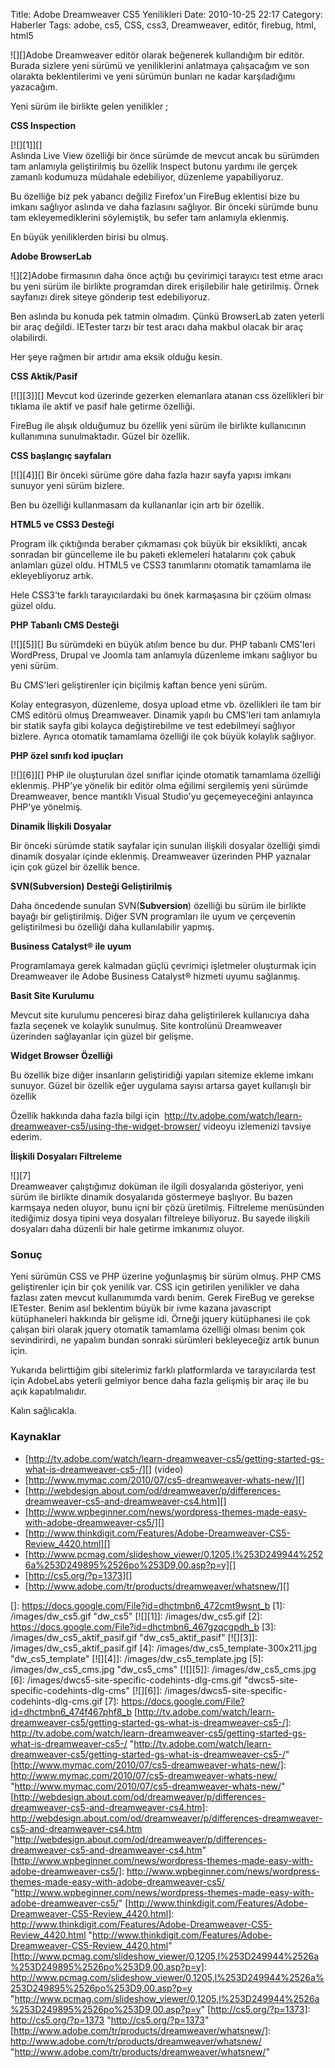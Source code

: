 Title: Adobe Dreamweaver CS5 Yenilikleri
Date: 2010-10-25 22:17
Category: Haberler
Tags: adobe, cs5, CSS, css3, Dreamweaver, editör, firebug, html, html5

![][]Adobe Dreamweaver editör olarak beğenerek kullandığım bir editör.
Burada sizlere yeni sürümü ve yeniliklerini anlatmaya çalışacağım ve son
olarakta beklentilerimi ve yeni sürümün bunları ne kadar karşıladığımı
yazacağım.

Yeni sürüm ile birlikte gelen yenilikler ;

**CSS Inspection**

[![][1]][]  
Aslında Live View özelliği bir önce sürümde de mevcut ancak bu sürümden
tam anlamıyla geliştirilmiş bu özellik Inspect butonu yardımı ile gerçek
zamanlı kodumuza müdahale edebiliyor, düzenleme yapabiliyoruz.

Bu özelliğe biz pek yabancı değiliz Firefox'un FireBug eklentisi bize bu
imkanı sağlıyor aslında ve daha fazlasını sağlıyor. Bir önceki sürümde
bunu tam ekleyemediklerini söylemiştik, bu sefer tam anlamıyla eklenmiş.

En büyük yeniliklerden birisi bu olmuş.

**Adobe BrowserLab**

![][2]Adobe firmasının daha önce açtığı bu çevirimiçi tarayıcı test etme
aracı bu yeni sürüm ile birlikte programdan direk erişilebilir hale
getirilmiş. Örnek sayfanızı direk siteye gönderip test edebiliyoruz.

Ben aslında bu konuda pek tatmin olmadım. Çünkü BrowserLab zaten yeterli
bir araç değildi. IETester tarzı bir test aracı daha makbul olacak bir
araç olabilirdi.

Her şeye rağmen bir artıdır ama eksik olduğu kesin.

**CSS Aktik/Pasif**

<div alt>
</div>
[![][3]][]

</div>
Mevcut kod üzerinde gezerken elemanlara atanan css özellikleri bir
tıklama ile aktif ve pasif hale getirme özelliği.

FireBug ile alışık olduğumuz bu özellik yeni sürüm ile birlikte
kullanıcının kullanımına sunulmaktadır. Güzel bir özellik.

**CSS başlangıç sayfaları**

<div alt>
</div>
[![][4]][]

</div>
Bir önceki sürüme göre daha fazla hazır sayfa yapısı imkanı sunuyor yeni
sürüm bizlere.

Ben bu özelliği kullanmasam da kullananlar için artı bir özellik.

**HTML5 ve CSS3 Desteği**

Program ilk çıktığında beraber çıkmaması çok büyük bir eksiklikti, ancak
sonradan bir güncelleme ile bu paketi eklemeleri hatalarını çok çabuk
anlamları güzel oldu. HTML5 ve CSS3 tanımlarını otomatik tamamlama ile
ekleyebliyoruz artık.

Hele CSS3'te farklı tarayıcılardaki bu önek karmaşasına bir çzöüm olması
güzel oldu.

**PHP Tabanlı CMS Desteği**

<div alt>
</div>
[![][5]][]

</div>
Bu sürümdeki en büyük atılım bence bu dur. PHP tabanlı CMS'leri
WordPress, Drupal ve Joomla tam anlamıyla düzenleme imkanı sağlıyor bu
yeni sürüm.

Bu CMS'leri geliştirenler için biçilmiş kaftan bence yeni sürüm.

Kolay entegrasyon, düzenleme, dosya upload etme vb. özellikleri ile tam
bir CMS editörü olmuş Dreamweaver. Dinamik yapılı bu CMS'leri tam
anlamıyla bir statik sayfa gibi kolayca değiştirebilme ve test
edebilmeyi sağlıyor bizlere. Ayrıca otomatik tamamlama özelliği ile çok
büyük kolaylık sağlıyor.

**PHP özel sınıfı kod ipuçları**

<div alt>
</div>
[![][6]][]

</div>
PHP ile oluşturulan özel sınıflar içinde otomatik tamamlama özelliği
eklenmiş. PHP'ye yönelik bir editör olma eğilimi sergilemiş yeni sürümde
Dreamweaver, bence mantıklı Visual Studio'yu geçemeyeceğini anlayınca
PHP'ye yönelmiş.

**Dinamik İlişkili Dosyalar**

Bir önceki sürümde statik sayfalar için sunulan ilişkili dosyalar
özelliği şimdi dinamik dosyalar içinde eklenmiş. Dreamweaver üzerinden
PHP yaznalar için çok güzel bir özellik bence.

**SVN(Subversion) Desteği Geliştirilmiş**

Daha öncedende sunulan SVN(**Subversion**) özelliği bu sürüm ile
birlikte bayağı bir geliştirilmiş. Diğer SVN programları ile uyum ve
çerçevenin geliştirilmesi bu özelliği daha kullanılabilir yapmış.

**Business Catalyst® ile uyum**

Programlamaya gerek kalmadan güçlü çevrimiçi işletmeler oluşturmak için
Dreamweaver ile Adobe Business Catalyst® hizmeti uyumu sağlanmış.

**Basit Site Kurulumu**

Mevcut site kurulumu penceresi biraz daha geliştirilerek kullanıcıya
daha fazla seçenek ve kolaylık sunulmuş. Site kontrolünü Dreamweaver
üzerinden sağlayanlar için güzel bir gelişme.

**Widget Browser Özelliği**

Bu özellik bize diğer insanların geliştiridiği yapıları sitemize ekleme
imkanı sunuyor. Güzel bir özellik eğer uygulama sayısı artarsa gayet
kullanışlı bir özellik

Özellik hakkında daha fazla bilgi için 
http://tv.adobe.com/watch/learn-dreamweaver-cs5/using-the-widget-browser/
videoyu izlemenizi tavsiye ederim.

**İlişkili Dosyaları Filtreleme**  
  
![][7]  
Dreamweaver çalıştığımız doküman ile ilgili dosyalarıda gösteriyor,
yeni sürüm ile birlikte dinamik dosyalarıda göstermeye başlıyor. Bu
bazen karmşaya neden oluyor, bunu içni bir çözü üretilmiş. Filtreleme
menüsünden itediğimiz dosya tipini veya dosyaları filtreleye biliyoruz.
Bu sayede ilişkili dosyaları daha düzenli bir hale getirme imkanımız
oluyor.

### Sonuç

Yeni sürümün CSS ve PHP üzerine yoğunlaşmış bir sürüm olmuş. PHP CMS
geliştirenler için bir çok yenilik var. CSS için getirilen yenilikler ve
daha fazlası zaten mevcut kullanımımda vardı benim. Gerek FireBug ve
gerekse IETester. Benim asıl beklentim büyük bir ivme kazana javascript
kütüphaneleri hakkında bir gelişme idi. Örneği jquery kütüphanesi ile
çok çalışan biri olarak jquery otomatik tamamlama özelliği olması benim
çok sevindirirdi, ne yapalım bundan sonraki sürümleri bekleyeceğiz artık
bunun için.

Yukarıda belirttiğim gibi sitelerimiz farklı platformlarda ve
tarayıcılarda test için AdobeLabs yeterli gelmiyor bence daha fazla
gelişmiş bir araç ile bu açık kapatılmalıdır.

Kalın sağlıcakla.

### Kaynaklar

-   [http://tv.adobe.com/watch/learn-dreamweaver-cs5/getting-started-gs-what-is-dreamweaver-cs5-/][]
    (video)
-   [http://www.mymac.com/2010/07/cs5-dreamweaver-whats-new/][]
-   [http://webdesign.about.com/od/dreamweaver/p/differences-dreamweaver-cs5-and-dreamweaver-cs4.htm][]
-   [http://www.wpbeginner.com/news/wordpress-themes-made-easy-with-adobe-dreamweaver-cs5/][]
-   [http://www.thinkdigit.com/Features/Adobe-Dreamweaver-CS5-Review_4420.html][]
-   [http://www.pcmag.com/slideshow_viewer/0,1205,l%253D249944%2526a%253D249895%2526po%253D9,00.asp?p=y][]
-   [http://cs5.org/?p=1373][]
-   [http://www.adobe.com/tr/products/dreamweaver/whatsnew/][]

</p>

  []: https://docs.google.com/File?id=dhctmbn6_472cmt9wsnt_b
  [1]: /images/dw_cs5.gif "dw_cs5"
  [![][1]]: /images/dw_cs5.gif
  [2]: https://docs.google.com/File?id=dhctmbn6_467gzqcgpdh_b
  [3]: /images/dw_cs5_aktif_pasif.gif
    "dw_cs5_aktif_pasif"
  [![][3]]: /images/dw_cs5_aktif_pasif.gif
  [4]: /images/dw_cs5_template-300x211.jpg
    "dw_cs5_template"
  [![][4]]: /images/dw_cs5_template.jpg
  [5]: /images/dw_cs5_cms.jpg
    "dw_cs5_cms"
  [![][5]]: /images/dw_cs5_cms.jpg
  [6]: /images/dwcs5-site-specific-codehints-dlg-cms.gif
    "dwcs5-site-specific-codehints-dlg-cms"
  [![][6]]: /images/dwcs5-site-specific-codehints-dlg-cms.gif
  [7]: https://docs.google.com/File?id=dhctmbn6_474f467phf8_b
  [http://tv.adobe.com/watch/learn-dreamweaver-cs5/getting-started-gs-what-is-dreamweaver-cs5-/]: http://tv.adobe.com/watch/learn-dreamweaver-cs5/getting-started-gs-what-is-dreamweaver-cs5-/
    "http://tv.adobe.com/watch/learn-dreamweaver-cs5/getting-started-gs-what-is-dreamweaver-cs5-/"
  [http://www.mymac.com/2010/07/cs5-dreamweaver-whats-new/]: http://www.mymac.com/2010/07/cs5-dreamweaver-whats-new/
    "http://www.mymac.com/2010/07/cs5-dreamweaver-whats-new/"
  [http://webdesign.about.com/od/dreamweaver/p/differences-dreamweaver-cs5-and-dreamweaver-cs4.htm]: http://webdesign.about.com/od/dreamweaver/p/differences-dreamweaver-cs5-and-dreamweaver-cs4.htm
    "http://webdesign.about.com/od/dreamweaver/p/differences-dreamweaver-cs5-and-dreamweaver-cs4.htm"
  [http://www.wpbeginner.com/news/wordpress-themes-made-easy-with-adobe-dreamweaver-cs5/]: http://www.wpbeginner.com/news/wordpress-themes-made-easy-with-adobe-dreamweaver-cs5/
    "http://www.wpbeginner.com/news/wordpress-themes-made-easy-with-adobe-dreamweaver-cs5/"
  [http://www.thinkdigit.com/Features/Adobe-Dreamweaver-CS5-Review_4420.html]: http://www.thinkdigit.com/Features/Adobe-Dreamweaver-CS5-Review_4420.html
    "http://www.thinkdigit.com/Features/Adobe-Dreamweaver-CS5-Review_4420.html"
  [http://www.pcmag.com/slideshow_viewer/0,1205,l%253D249944%2526a%253D249895%2526po%253D9,00.asp?p=y]: http://www.pcmag.com/slideshow_viewer/0,1205,l%253D249944%2526a%253D249895%2526po%253D9,00.asp?p=y
    "http://www.pcmag.com/slideshow_viewer/0,1205,l%253D249944%2526a%253D249895%2526po%253D9,00.asp?p=y"
  [http://cs5.org/?p=1373]: http://cs5.org/?p=1373
    "http://cs5.org/?p=1373"
  [http://www.adobe.com/tr/products/dreamweaver/whatsnew/]: http://www.adobe.com/tr/products/dreamweaver/whatsnew/
    "http://www.adobe.com/tr/products/dreamweaver/whatsnew/"
